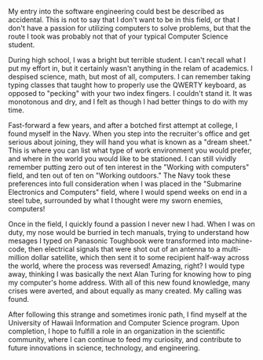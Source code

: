 My entry into the software engineering could best be described as accidental. This is not to say that I don't want to be in this field, or that I don't have a passion for utilizing computers to solve problems, but that the route I took was probably not that of your typical Computer Science student.

During high school, I was a bright but terrible student. I can't recall what I put my effort in, but it certainly wasn't anything in the relam of academics. I despised science, math, but most of all, computers. I can remember taking typing classes that taught how to properly use the QWERTY keyboard, as opposed to "pecking" with your two index fingers. I couldn't stand it. It was monotonous and dry, and I felt as though I had better things to do with my time. 

Fast-forward a few years, and after a botched first attempt at college, I found myself in the Navy. When you step into the recruiter's office and get serious about joining, they will hand you what is known as a "dream sheet." This is where you can list what type of work environment you would prefer, and where in the world you would like to be stationed. I can still vividly remember putting zero out of ten interest in the "Working with computers" field, and ten out of ten on "Working outdoors." The Navy took these preferences into full consideration when I was placed in the "Submarine Electronics and Computers" field, where I would spend weeks on end in a steel tube, surrounded by what I thought were my sworn enemies, computers!


Once in the field, I quickly found a passion I never new I had. When I was on duty, my nose would be burried in tech manuals, trying to understand how mesages I typed on Panasonic Toughbook were transformed into machine-code, then electrical signals that were shot out of an antenna to a multi-million dollar satellite, which then sent it to some recipient half-way across the world, where the process was reversed! Amazing, right? I would type away, thinking I was basically the next Alan Turing for knowing how to ping my computer's home address. With all of this new found knowledge, many crises were averted, and about equally as many created. My calling was found.


After following this strange and sometimes ironic path, I find myself at the University of Hawaii Information and Computer Science program. Upon completion, I hope to fulfill a role in an organization in the scientific community, where I can continue to feed my curiosity, and contribute to future innovations in science, technology, and engineering.
